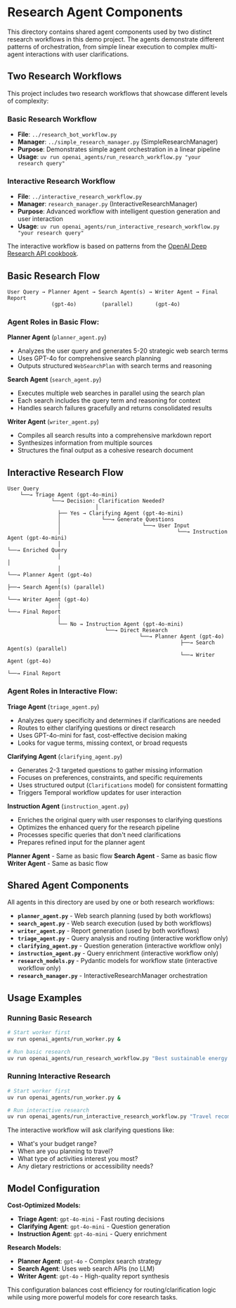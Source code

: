 # Research Agent Components

This directory contains shared agent components used by two distinct research workflows in this demo project. The agents demonstrate different patterns of orchestration, from simple linear execution to complex multi-agent interactions with user clarifications.

## Two Research Workflows

This project includes two research workflows that showcase different levels of complexity:

### Basic Research Workflow
- **File**: `../research_bot_workflow.py`
- **Manager**: `../simple_research_manager.py` (SimpleResearchManager)
- **Purpose**: Demonstrates simple agent orchestration in a linear pipeline
- **Usage**: `uv run openai_agents/run_research_workflow.py "your research query"`

### Interactive Research Workflow  
- **File**: `../interactive_research_workflow.py`
- **Manager**: `research_manager.py` (InteractiveResearchManager)
- **Purpose**: Advanced workflow with intelligent question generation and user interaction
- **Usage**: `uv run openai_agents/run_interactive_research_workflow.py "your research query"`

The interactive workflow is based on patterns from the [OpenAI Deep Research API cookbook](https://cookbook.openai.com/examples/deep_research_api/introduction_to_deep_research_api_agents).

## Basic Research Flow

```
User Query → Planner Agent → Search Agent(s) → Writer Agent → Final Report
              (gpt-4o)        (parallel)       (gpt-4o)
```

### Agent Roles in Basic Flow:

**Planner Agent** (`planner_agent.py`)
- Analyzes the user query and generates 5-20 strategic web search terms
- Uses GPT-4o for comprehensive search planning
- Outputs structured `WebSearchPlan` with search terms and reasoning

**Search Agent** (`search_agent.py`) 
- Executes multiple web searches in parallel using the search plan
- Each search includes the query term and reasoning for context
- Handles search failures gracefully and returns consolidated results

**Writer Agent** (`writer_agent.py`)
- Compiles all search results into a comprehensive markdown report
- Synthesizes information from multiple sources
- Structures the final output as a cohesive research document

## Interactive Research Flow

```
User Query
    └──→ Triage Agent (gpt-4o-mini)
              └──→ Decision: Clarification Needed?
                            │
                ├── Yes → Clarifying Agent (gpt-4o-mini)
                │             └──→ Generate Questions
                │                          └──→ User Input
                │                                     └──→ Instruction Agent (gpt-4o-mini)
                │                                                   └──→ Enriched Query
                │                                                             │
                │                                                             └──→ Planner Agent (gpt-4o)
                │                                                                          ├──→ Search Agent(s) (parallel)
                │                                                                          └──→ Writer Agent (gpt-4o)
                │                                                                                     └──→ Final Report
                │
                └── No → Instruction Agent (gpt-4o-mini)
                               └──→ Direct Research
                                          └──→ Planner Agent (gpt-4o)
                                                       ├──→ Search Agent(s) (parallel)
                                                       └──→ Writer Agent (gpt-4o)
                                                                     └──→ Final Report
```

### Agent Roles in Interactive Flow:

**Triage Agent** (`triage_agent.py`)
- Analyzes query specificity and determines if clarifications are needed
- Routes to either clarifying questions or direct research
- Uses GPT-4o-mini for fast, cost-effective decision making
- Looks for vague terms, missing context, or broad requests

**Clarifying Agent** (`clarifying_agent.py`)  
- Generates 2-3 targeted questions to gather missing information
- Focuses on preferences, constraints, and specific requirements
- Uses structured output (`Clarifications` model) for consistent formatting
- Triggers Temporal workflow updates for user interaction

**Instruction Agent** (`instruction_agent.py`)
- Enriches the original query with user responses to clarifying questions
- Optimizes the enhanced query for the research pipeline
- Processes specific queries that don't need clarifications
- Prepares refined input for the planner agent

**Planner Agent** - Same as basic flow
**Search Agent** - Same as basic flow  
**Writer Agent** - Same as basic flow

## Shared Agent Components

All agents in this directory are used by one or both research workflows:

- **`planner_agent.py`** - Web search planning (used by both workflows)
- **`search_agent.py`** - Web search execution (used by both workflows)
- **`writer_agent.py`** - Report generation (used by both workflows)
- **`triage_agent.py`** - Query analysis and routing (interactive workflow only)
- **`clarifying_agent.py`** - Question generation (interactive workflow only)
- **`instruction_agent.py`** - Query enrichment (interactive workflow only)
- **`research_models.py`** - Pydantic models for workflow state (interactive workflow only)
- **`research_manager.py`** - InteractiveResearchManager orchestration

## Usage Examples

### Running Basic Research
```bash
# Start worker first
uv run openai_agents/run_worker.py &

# Run basic research
uv run openai_agents/run_research_workflow.py "Best sustainable energy solutions for small businesses"
```

### Running Interactive Research
```bash
# Start worker first  
uv run openai_agents/run_worker.py &

# Run interactive research
uv run openai_agents/run_interactive_research_workflow.py "Travel recommendations for Japan"
```

The interactive workflow will ask clarifying questions like:
- What's your budget range?
- When are you planning to travel?
- What type of activities interest you most?
- Any dietary restrictions or accessibility needs?

## Model Configuration

**Cost-Optimized Models:**
- **Triage Agent**: `gpt-4o-mini` - Fast routing decisions
- **Clarifying Agent**: `gpt-4o-mini` - Question generation  
- **Instruction Agent**: `gpt-4o-mini` - Query enrichment

**Research Models:**
- **Planner Agent**: `gpt-4o` - Complex search strategy
- **Search Agent**: Uses web search APIs (no LLM)
- **Writer Agent**: `gpt-4o` - High-quality report synthesis

This configuration balances cost efficiency for routing/clarification logic while using more powerful models for core research tasks.